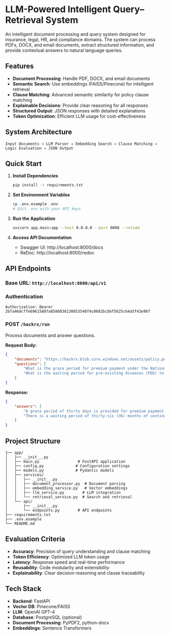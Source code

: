 # LLM-Powered Intelligent Query–Retrieval System

An intelligent document processing and query system designed for insurance, legal, HR, and compliance domains. The system can process PDFs, DOCX, and email documents, extract structured information, and provide contextual answers to natural language queries.

## Features

- **Document Processing**: Handle PDF, DOCX, and email documents
- **Semantic Search**: Use embeddings (FAISS/Pinecone) for intelligent retrieval
- **Clause Matching**: Advanced semantic similarity for policy clause matching
- **Explainable Decisions**: Provide clear reasoning for all responses
- **Structured Output**: JSON responses with detailed explanations
- **Token Optimization**: Efficient LLM usage for cost-effectiveness

## System Architecture

```
Input Documents → LLM Parser → Embedding Search → Clause Matching → Logic Evaluation → JSON Output
```

## Quick Start

1. **Install Dependencies**
   ```bash
   pip install -r requirements.txt
   ```

2. **Set Environment Variables**
   ```bash
   cp .env.example .env
   # Edit .env with your API keys
   ```

3. **Run the Application**
   ```bash
   uvicorn app.main:app --host 0.0.0.0 --port 8000 --reload
   ```

4. **Access API Documentation**
   - Swagger UI: http://localhost:8000/docs
   - ReDoc: http://localhost:8000/redoc

## API Endpoints

### Base URL: `http://localhost:8000/api/v1`

### Authentication
```
Authorization: Bearer 2bfa46dcffe69615807a8586036130853540f4c0682bcbbf5625c64a5f43e96f
```

### POST `/hackrx/run`
Process documents and answer questions.

**Request Body:**
```json
{
    "documents": "https://hackrx.blob.core.windows.net/assets/policy.pdf?sv=2023-01-03&st=2025-07-04T09%3A11%3A24Z&se=2027-07-05T09%3A11%3A00Z&sr=b&sp=r&sig=N4a9OU0w0QXO6AOIBiu4bpl7AXvEZogeT%2FjUHNO7HzQ%3D",
    "questions": [
        "What is the grace period for premium payment under the National Parivar Mediclaim Plus Policy?",
        "What is the waiting period for pre-existing diseases (PED) to be covered?"
    ]
}
```

**Response:**
```json
{
    "answers": [
        "A grace period of thirty days is provided for premium payment after the due date to renew or continue the policy without losing continuity benefits.",
        "There is a waiting period of thirty-six (36) months of continuous coverage from the first policy inception for pre-existing diseases and their direct complications to be covered."
    ]
}
```

## Project Structure

```
├── app/
│   ├── __init__.py
│   ├── main.py                 # FastAPI application
│   ├── config.py              # Configuration settings
│   ├── models.py              # Pydantic models
│   ├── services/
│   │   ├── __init__.py
│   │   ├── document_processor.py  # Document parsing
│   │   ├── embedding_service.py   # Vector embeddings
│   │   ├── llm_service.py        # LLM integration
│   │   └── retrieval_service.py  # Search and retrieval
│   └── api/
│       ├── __init__.py
│       └── endpoints.py        # API endpoints
├── requirements.txt
├── .env.example
└── README.md
```

## Evaluation Criteria

- **Accuracy**: Precision of query understanding and clause matching
- **Token Efficiency**: Optimized LLM token usage
- **Latency**: Response speed and real-time performance
- **Reusability**: Code modularity and extensibility
- **Explainability**: Clear decision reasoning and clause traceability

## Tech Stack

- **Backend**: FastAPI
- **Vector DB**: Pinecone/FAISS
- **LLM**: OpenAI GPT-4
- **Database**: PostgreSQL (optional)
- **Document Processing**: PyPDF2, python-docx
- **Embeddings**: Sentence Transformers
